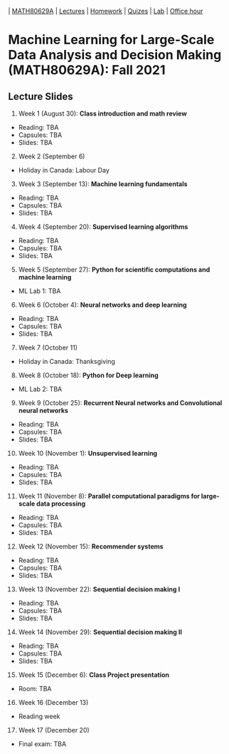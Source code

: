 | [MATH80629A](main.md) | [Lectures](lectures.md) | [Homework](homework.md) | [Quizes](quizes.md) | [Lab](lab.md) | [Office hour](office_hr.md)
# Machine Learning for Large-Scale Data Analysis and Decision Making (MATH80629A): Fall 2021

## Lecture Slides

1. Week 1 (August 30): **Class introduction and math review**
* Reading: TBA
* Capsules:  TBA
* Slides: TBA

2. Week 2 (September 6)
* Holiday in Canada: Labour Day

3. Week 3 (September 13): **Machine learning fundamentals**
* Reading: TBA
* Capsules:  TBA
* Slides: TBA

4. Week 4 (September 20): **Supervised learning algorithms**
* Reading: TBA
* Capsules:  TBA
* Slides: TBA

5. Week 5 (September 27): **Python for scientific computations and machine learning**
* ML Lab 1: TBA

6. Week 6 (October 4): **Neural networks and deep learning**
* Reading: TBA
* Capsules:  TBA
* Slides: TBA

7. Week 7 (October 11)
* Holiday in Canada: Thanksgiving

8. Week 8 (October 18): **Python for Deep learning**
* ML Lab 2: TBA

9. Week 9 (October 25): **Recurrent Neural networks and Convolutional neural networks**
* Reading: TBA
* Capsules:  TBA
* Slides: TBA

10. Week 10 (November 1): **Unsupervised learning**
* Reading: TBA
* Capsules:  TBA
* Slides: TBA

11. Week 11 (November 8): **Parallel computational paradigms for large-scale data processing**
* Reading: TBA
* Capsules:  TBA
* Slides: TBA

12. Week 12 (November 15): **Recommender systems**
* Reading: TBA
* Capsules:  TBA
* Slides: TBA

13. Week 13 (November 22): **Sequential decision making I**
* Reading: TBA
* Capsules:  TBA
* Slides: TBA

14. Week 14 (November 29): **Sequential decision making II**
* Reading: TBA
* Capsules:  TBA
* Slides: TBA

15. Week 15 (December 6): **Class Project presentation**
* Room: TBA

16. Week 16 (December 13)
* Reading week

17. Week 17 (December 20)
* Final exam: TBA


